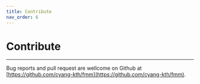 ```yaml
---
title: Contribute
nav_order: 6
---
```


# Contribute

---

Bug reports and pull request are wellcome on Github at [https://github.com/cyang-kth/fmm](https://github.com/cyang-kth/fmm).
